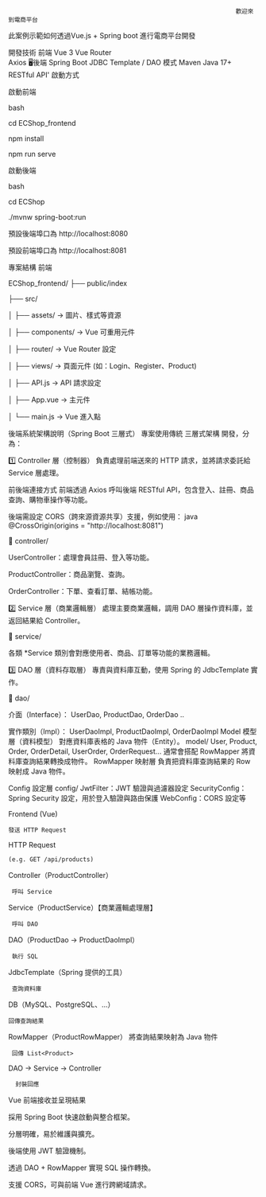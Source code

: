                                                                     歡迎來到電商平台
此案例示範如何透過Vue.js + Spring boot 進行電商平台開發


開發技術
前端
Vue 3
Vue Router	
Axios
🖥後端
Spring Boot
JDBC Template / DAO 模式
Maven
Java 17+
RESTful API'
啟動方式


啟動前端

bash

cd ECShop_frontend

npm install

npm run serve

啟動後端

bash

cd ECShop

./mvnw spring-boot:run

預設後端埠口為 http://localhost:8080


預設前端埠口為 http://localhost:8081


 專案結構
前端

ECShop_frontend/
├── public/index

├── src/

│   ├── assets/         → 圖片、樣式等資源

│   ├── components/     → Vue 可重用元件

│   ├── router/         → Vue Router 設定

│   ├── views/          → 頁面元件 (如：Login、Register、Product)

│   ├── API.js          → API 請求設定

│   ├── App.vue         → 主元件

│   └── main.js         → Vue 進入點




後端系統架構說明（Spring Boot 三層式）
專案使用傳統 三層式架構 開發，分為：

1️⃣ Controller 層（控制器）
負責處理前端送來的 HTTP 請求，並將請求委託給 Service 層處理。




前後端連接方式
前端透過 Axios 呼叫後端 RESTful API，包含登入、註冊、商品查詢、購物車操作等功能。

後端需設定 CORS（跨來源資源共享）支援，例如使用：
java
@CrossOrigin(origins = "http://localhost:8081")


📁 controller/

UserController：處理會員註冊、登入等功能。

ProductController：商品瀏覽、查詢。

OrderController：下單、查看訂單、結帳功能。

2️⃣ Service 層（商業邏輯層）
處理主要商業邏輯，調用 DAO 層操作資料庫，並返回結果給 Controller。

📁 service/

各類 *Service 類別會對應使用者、商品、訂單等功能的業務邏輯。

3️⃣ DAO 層（資料存取層）
專責與資料庫互動，使用 Spring 的 JdbcTemplate 實作。

📁 dao/

介面（Interface）：
UserDao, ProductDao, OrderDao ..

實作類別（Impl）：
UserDaoImpl, ProductDaoImpl, OrderDaoImpl
 Model 模型層（資料模型）
對應資料庫表格的 Java 物件（Entity）。
 model/
User, Product, Order, OrderDetail, UserOrder, OrderRequest...
通常會搭配 RowMapper 將資料庫查詢結果轉換成物件。
RowMapper 映射層
負責把資料庫查詢結果的 Row 映射成 Java 物件。

Config 設定層
 config/
JwtFilter：JWT 驗證與過濾器設定
SecurityConfig：Spring Security 設定，用於登入驗證與路由保護
WebConfig：CORS 設定等

 
Frontend (Vue)

    發送 HTTP Request
    
HTTP Request

    (e.g. GET /api/products)
    
Controller（ProductController）

     呼叫 Service
     
Service（ProductService）【商業邏輯處理層】

     呼叫 DAO
     
DAO（ProductDao → ProductDaoImpl）

     執行 SQL
JdbcTemplate（Spring 提供的工具）

     查詢資料庫
DB（MySQL、PostgreSQL、...）

    回傳查詢結果
    
RowMapper（ProductRowMapper） 將查詢結果映射為 Java 物件
    
     回傳 List<Product>
DAO → Service → Controller

      封裝回應
   
Vue 前端接收並呈現結果


採用 Spring Boot 快速啟動與整合框架。

分層明確，易於維護與擴充。

後端使用 JWT 驗證機制。

透過 DAO + RowMapper 實現 SQL 操作轉換。

支援 CORS，可與前端 Vue 進行跨網域請求。
